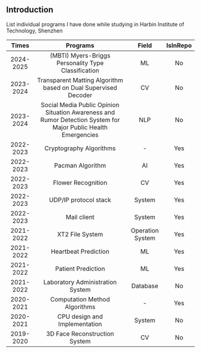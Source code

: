 ## Introduction
List individual programs I have done while studying in Harbin Institute of Technology, Shenzhen

| Times | Programs | Field | IsInRepo |
| :---: | :------: | :------:| :-------:|
| 2024-2025 | (MBTI) Myers-Briggs Personality Type Classification | ML | No |
| 2023-2024 | Transparent Matting Algorithm based on Dual Supervised Decoder | CV | No |
| 2023-2024 | Social Media Public Opinion Situation Awareness and Rumor Detection System for Major Public Health Emergencies | NLP | No |
| 2022-2023 | Cryptography Algorithms | - | Yes |
| 2022-2023 | Pacman Algorithm | AI | Yes |
| 2022-2023 | Flower Recognition | CV | Yes |
| 2022-2023 | UDP/IP protocol stack | System | Yes |
| 2022-2023 | Mail client | System | Yes |
| 2021-2022 | XT2 File System | Operation System | Yes |
| 2021-2022 | Heartbeat Prediction | ML | Yes |
| 2021-2022 | Patient Prediction | ML | Yes |
| 2021-2022 | Laboratory Administration System | Database | No |
| 2020-2021 | Computation Method Algorithms | - | Yes |
| 2020-2021 | CPU design and Implementation | System | No |
| 2019-2020 | 3D Face Reconstruction System | CV | No |



